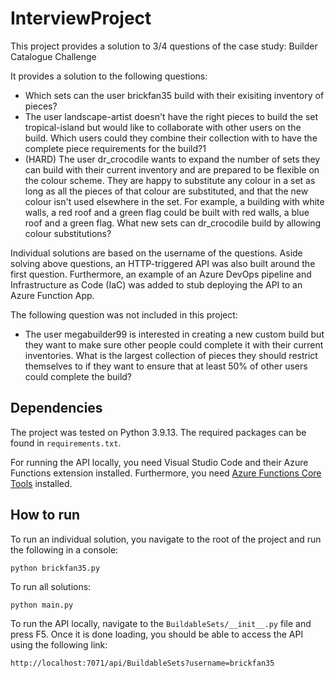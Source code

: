 # InterviewProject

This project provides a solution to 3/4 questions of the case study: Builder Catalogue Challenge

It provides a solution to the following questions: 

* Which sets can the user brickfan35 build with their exisiting inventory of pieces?
* The user landscape-artist doesn't have the right pieces to build the set tropical-island but would like to collaborate with other users on the build. Which users could they combine their collection with to have the complete piece requirements for the build?1
* (HARD) The user dr_crocodile wants to expand the number of sets they can build with their current inventory and are prepared to be flexible on the colour scheme. They are happy to substitute any colour in a set as long as all the pieces of that colour are substituted, and that the new colour isn't used elsewhere in the set. For example, a building with white walls, a red roof and a green flag could be built with red walls, a blue roof and a green flag. What new sets can dr_crocodile build by allowing colour substitutions?

Individual solutions are based on the username of the questions. 
Aside solving above questions, an HTTP-triggered API was also built around the first question. Furthermore, an example of an Azure DevOps pipeline and Infrastructure as Code (IaC) was added to stub deploying the API to an Azure Function App.

The following question was not included in this project: 
* The user megabuilder99 is interested in creating a new custom build but they want to make sure other people could complete it with their current inventories. What is the largest collection of pieces they should restrict themselves to if they want to ensure that at least 50% of other users could complete the build?

## Dependencies

The project was tested on Python 3.9.13. The required packages can be found in `requirements.txt`. 

For running the API locally, you need Visual Studio Code and their Azure Functions extension installed. Furthermore, you need [Azure Functions Core Tools](https://github.com/Azure/azure-functions-core-tools#installing) installed.


## How to run

To run an individual solution, you navigate to the root of the project and run the following in a console:

`python brickfan35.py`

To run all solutions:

`python main.py`

To run the API locally, navigate to the `BuildableSets/__init__.py` file and press F5. Once it is done loading, you should be able to access the API using the following link:

`http://localhost:7071/api/BuildableSets?username=brickfan35`